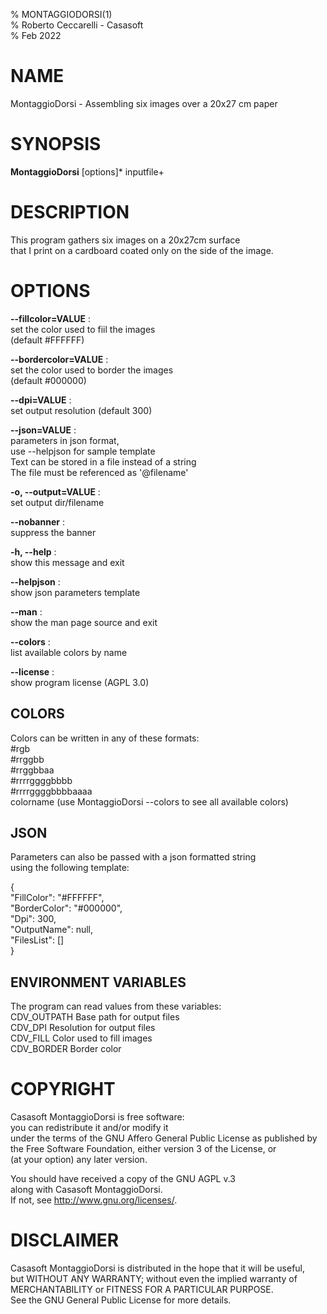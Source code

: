 % MONTAGGIODORSI(1)  
% Roberto Ceccarelli - Casasoft  
% Feb 2022

# NAME
MontaggioDorsi - Assembling six images over a 20x27 cm paper

# SYNOPSIS
**MontaggioDorsi** \[options\]\* inputfile+

# DESCRIPTION
This program gathers six images on a 20x27cm surface   
that I print on a cardboard coated only on the side of the image.

# OPTIONS
**--fillcolor=VALUE** :  
set the color used to fiil the images  
\(default \#FFFFFF\)  


**--bordercolor=VALUE** :  
set the color used to border the images  
\(default \#000000\)  


**--dpi=VALUE** :  
set output resolution \(default 300\)  


**--json=VALUE** :  
parameters in json format,  
use --helpjson for sample template  
Text can be stored in a file instead of a string  
The file must be referenced as '@filename'  


**-o, --output=VALUE** :  
set output dir/filename  


**--nobanner** :  
suppress the banner  


**-h, --help** :  
show this message and exit  


**--helpjson** :  
show json parameters template  


**--man** :  
show the man page source and exit  


**--colors** :  
list available colors by name  


**--license** :  
show program license \(AGPL 3.0\)  


## COLORS
Colors can be written in any of these formats:  
  \#rgb  
  \#rrggbb  
  \#rrggbbaa  
  \#rrrrggggbbbb  
  \#rrrrggggbbbbaaaa  
  colorname    \(use MontaggioDorsi --colors  to see all available colors\)

## JSON
Parameters can also be passed with a json formatted string  
using the following template:  

\{  
  "FillColor": "\#FFFFFF",  
  "BorderColor": "\#000000",  
  "Dpi": 300,  
  "OutputName": null,  
  "FilesList": \[\]  
\}

## ENVIRONMENT VARIABLES
The program can read values from these variables:  
  CDV\_OUTPATH  Base path for output files  
  CDV\_DPI      Resolution for output files  
  CDV\_FILL     Color used to fill images  
  CDV\_BORDER   Border color

# COPYRIGHT
Casasoft MontaggioDorsi is free software:  
you can redistribute it and/or modify it  
under the terms of the GNU Affero General Public License as published by  
the Free Software Foundation, either version 3 of the License, or  
\(at your option\) any later version.  

You should have received a copy of the GNU AGPL v.3  
along with Casasoft MontaggioDorsi.  
If not, see <http://www.gnu.org/licenses/>.  

# DISCLAIMER
Casasoft MontaggioDorsi is distributed in the hope that it will be useful,  
but WITHOUT ANY WARRANTY; without even the implied warranty of  
MERCHANTABILITY or FITNESS FOR A PARTICULAR PURPOSE.   
See the GNU General Public License for more details.
